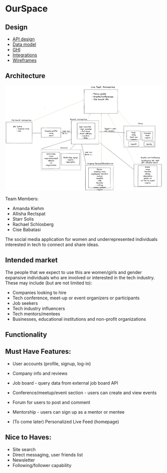 # OurSpace

## Design

* [API design](docs/apis.md)
* [Data model](docs/data-model.md)
* [GHI](docs/ghi.md)
* [Integrations](docs/integrations.md)
* [Wireframes](docs/wireframes/OurSpace_Wireframes.png)

## Architecture
![Image](WiTSocial_DDD.png)

Team Members:
* Amanda Kiehm
* Allisha Rectspat
* Starr Solis
* Rachael Schlosberg
* Cise Babatasi

The social media application for women and underrepresented individuals interested in tech to connect and share ideas.

## Intended market

The people that we expect to use this are
women/girls and gender expansive individuals who are involved or interested in the tech industry. 
These may include (but are not limited to):

* Companies looking to hire
* Tech conference, meet-up or event organizers or participants
* Job seekers
* Tech industry influencers
* Tech mentors/mentees
* Businesses, educational institutions and non-profit organizations

## Functionality

## Must Have Features:

* User accounts (profile, signup, log-in)
* Company info and reviews
* Job board - query data from external job board API
* Conference/meetup/event section - users can create and view events
* Forum for users to post and comment
* Mentorship - users can sign up as a mentor or mentee

* (To come later) Personalized Live Feed (homepage) 

## Nice to Haves: 

* Site search
* Direct messaging, user friends list
* Newsletter
* Following/follower capability
